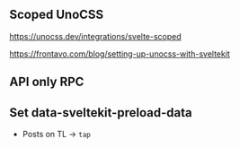 ## Scoped UnoCSS

https://unocss.dev/integrations/svelte-scoped

https://frontavo.com/blog/setting-up-unocss-with-sveltekit


## API only RPC

## Set data-sveltekit-preload-data

- Posts on TL -> `tap`
